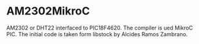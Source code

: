 # AM2302MikroC
AM2302 or DHT22 interfaced to PIC18F4620. The compiler is ued MikroC PIC. The initial code is taken form libstock by Alcides Ramos Zambrano.
